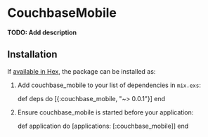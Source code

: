 # CouchbaseMobile

**TODO: Add description**

## Installation

If [available in Hex](https://hex.pm/docs/publish), the package can be installed as:

  1. Add couchbase_mobile to your list of dependencies in `mix.exs`:

        def deps do
          [{:couchbase_mobile, "~> 0.0.1"}]
        end

  2. Ensure couchbase_mobile is started before your application:

        def application do
          [applications: [:couchbase_mobile]]
        end

